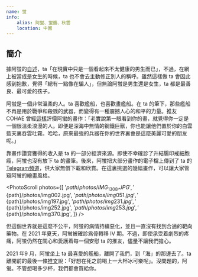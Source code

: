 ```yaml
---
name: 蛍
info:
    alias: 阿蛍、蛍醬、秋雲
    location: 中國
---
```


## 簡介

據阿蛍的[自述](https://twitter.com/Uekawakuyuurei/status/1416208961339019267)，ta「在現實中只是一個看起來不太健康的男生而已」，不過，在網上被當成是女生的時候，ta 也不會去主動修正別人的稱呼。雖然這樣做 ta 會因此感到抱歉，覺得「總有一點像在騙人」，但無論阿蛍是男生還是女生，ta 都是最善良、最可愛的孩子。

阿蛍是一個非常溫柔的人。ta 喜歡艦船，也喜歡畫艦船。在 ta 的筆下，那些艦船不再是用於戰爭和殺戮的武器，而變得有一種震撼人心的和平的力量。推友 COHAE 曾經[這樣](https://twitter.com/COHAE9999/status/1413772800444227584)評價阿蛍的畫作：「老實說第一眼看到你的畫，就覺得你一定是一個很溫柔浪漫的人。即便是深海中無情的鋼鐵巨獸，你也能讓他們置於你的白雲藍天裏吞雲吐霧。哈哈，原來最強的兵器在你的世界裏會是這麼美麗可愛的朋友呢。」

靠畫作讚賞獲得的收入是 ta 的一部分經濟來源。即使不幸確診了升結腸印戒細胞癌，阿蛍也沒有放下 ta 的畫筆。後來，阿蛍把大部分畫作的電子檔上傳到了 ta 的[Telegram頻道](https://t.me/joinchat/65vSQ6ELb3YxN2I9)，供大家無償下載和欣賞。在這裏挑選的幾幅畫作，可以讓大家管窺阿蛍的繪畫風格。

<PhotoScroll photos={[
    '${path}/photos/IMG_1308.JPG', 
    '${path}/photos/img002.jpg', 
    '${path}/photos/img051.jpg', 
    '${path}/photos/img197.jpg', 
    '${path}/photos/img231.jpg', 
    '${path}/photos/img252.jpg', 
    '${path}/photos/img253.jpg', 
    '${path}/photos/img370.jpg', 
]} />

但這個世界就是這麼不公平，阿蛍的病情持續惡化，並且一直沒有找到合適的靶向藥物。在 2021 年夏天，阿蛍被確診爲骨轉移 IV 期。不過，即使承受着劇烈的疼痛，阿蛍仍然在關心和愛護着每一個安慰 ta 的推友，儘量不讓我們擔心。

2021 年9 月，阿蛍坐上 ta 最喜愛的艦船，離開了我們，到「海」的那邊去了。ta 離開前的最後一條[推文](https://twitter.com/Uekawakuyuurei/status/1429933098897051649)說：「好想在死之前喝上一大杯冰可樂呢」。沒問題的，阿蛍。不管想喝多少杯，我們都會買給你。
